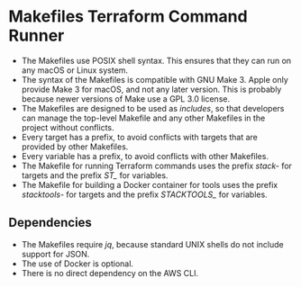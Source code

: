 # Makefiles Terraform Command Runner

- The Makefiles use POSIX shell syntax. This ensures that they can run on any macOS or Linux system.
- The syntax of the Makefiles is compatible with GNU Make 3. Apple only provide Make 3 for macOS, and not any later version. This is probably because newer versions of Make use a GPL 3.0 license.
- The Makefiles are designed to be used as *includes*, so that developers can manage the top-level Makefile and any other Makefiles in the project without conflicts.
- Every target has a prefix, to avoid conflicts with targets that are provided by other Makefiles.
- Every variable has a prefix, to avoid conflicts with other Makefiles.
- The Makefile for running Terraform commands uses the prefix *stack-* for targets and the prefix *ST_* for variables.
- The Makefile for building a Docker container for tools uses the prefix *stacktools-* for targets and the prefix *STACKTOOLS_* for variables.

## Dependencies

- The Makefiles require *jq*, because standard UNIX shells do not include support for JSON.
- The use of Docker is optional.
- There is no direct dependency on the AWS CLI.
